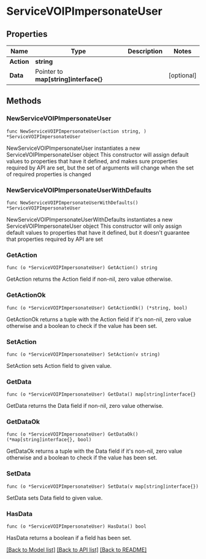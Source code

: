 # ServiceVOIPImpersonateUser

## Properties

Name | Type | Description | Notes
------------ | ------------- | ------------- | -------------
**Action** | **string** |  | 
**Data** | Pointer to **map[string]interface{}** |  | [optional] 

## Methods

### NewServiceVOIPImpersonateUser

`func NewServiceVOIPImpersonateUser(action string, ) *ServiceVOIPImpersonateUser`

NewServiceVOIPImpersonateUser instantiates a new ServiceVOIPImpersonateUser object
This constructor will assign default values to properties that have it defined,
and makes sure properties required by API are set, but the set of arguments
will change when the set of required properties is changed

### NewServiceVOIPImpersonateUserWithDefaults

`func NewServiceVOIPImpersonateUserWithDefaults() *ServiceVOIPImpersonateUser`

NewServiceVOIPImpersonateUserWithDefaults instantiates a new ServiceVOIPImpersonateUser object
This constructor will only assign default values to properties that have it defined,
but it doesn't guarantee that properties required by API are set

### GetAction

`func (o *ServiceVOIPImpersonateUser) GetAction() string`

GetAction returns the Action field if non-nil, zero value otherwise.

### GetActionOk

`func (o *ServiceVOIPImpersonateUser) GetActionOk() (*string, bool)`

GetActionOk returns a tuple with the Action field if it's non-nil, zero value otherwise
and a boolean to check if the value has been set.

### SetAction

`func (o *ServiceVOIPImpersonateUser) SetAction(v string)`

SetAction sets Action field to given value.


### GetData

`func (o *ServiceVOIPImpersonateUser) GetData() map[string]interface{}`

GetData returns the Data field if non-nil, zero value otherwise.

### GetDataOk

`func (o *ServiceVOIPImpersonateUser) GetDataOk() (*map[string]interface{}, bool)`

GetDataOk returns a tuple with the Data field if it's non-nil, zero value otherwise
and a boolean to check if the value has been set.

### SetData

`func (o *ServiceVOIPImpersonateUser) SetData(v map[string]interface{})`

SetData sets Data field to given value.

### HasData

`func (o *ServiceVOIPImpersonateUser) HasData() bool`

HasData returns a boolean if a field has been set.


[[Back to Model list]](../README.md#documentation-for-models) [[Back to API list]](../README.md#documentation-for-api-endpoints) [[Back to README]](../README.md)


